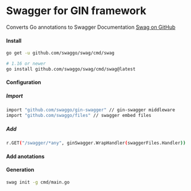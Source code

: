 # Swagger for GIN framework
Converts Go annotations to Swagger Documentation
[Swag on GitHub](https://pandao.github.io/editor.md/en.html)

#### Install

```sh
go get -u github.com/swaggo/swag/cmd/swag

# 1.16 or newer
go install github.com/swaggo/swag/cmd/swag@latest
```

#### Configuration

##### Import
```sh
import "github.com/swaggo/gin-swagger" // gin-swagger middleware
import "github.com/swaggo/files" // swagger embed files
```
##### Add
```sh
r.GET("/swagger/*any", ginSwagger.WrapHandler(swaggerFiles.Handler))
```

#### Add anotations

#### Generation
```sh
swag init -g cmd/main.go
```
